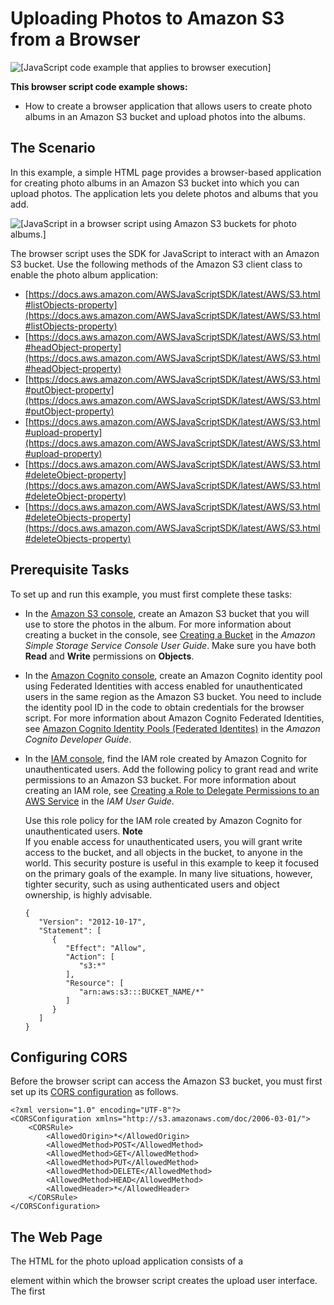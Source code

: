 # Uploading Photos to Amazon S3 from a Browser<a name="s3-example-photo-album"></a>

![\[JavaScript code example that applies to browser execution\]](http://docs.aws.amazon.com/sdk-for-javascript/v2/developer-guide/images/browsericon.png)

**This browser script code example shows:**
+ How to create a browser application that allows users to create photo albums in an Amazon S3 bucket and upload photos into the albums\.

## The Scenario<a name="s3-example-photo-album-scenario"></a>

In this example, a simple HTML page provides a browser\-based application for creating photo albums in an Amazon S3 bucket into which you can upload photos\. The application lets you delete photos and albums that you add\.

![\[JavaScript in a browser script using Amazon S3 buckets for photo albums.\]](http://docs.aws.amazon.com/sdk-for-javascript/v2/developer-guide/images/s3-photo-album-example.png)

The browser script uses the SDK for JavaScript to interact with an Amazon S3 bucket\. Use the following methods of the Amazon S3 client class to enable the photo album application: 
+ [https://docs.aws.amazon.com/AWSJavaScriptSDK/latest/AWS/S3.html#listObjects-property](https://docs.aws.amazon.com/AWSJavaScriptSDK/latest/AWS/S3.html#listObjects-property)
+ [https://docs.aws.amazon.com/AWSJavaScriptSDK/latest/AWS/S3.html#headObject-property](https://docs.aws.amazon.com/AWSJavaScriptSDK/latest/AWS/S3.html#headObject-property)
+ [https://docs.aws.amazon.com/AWSJavaScriptSDK/latest/AWS/S3.html#putObject-property](https://docs.aws.amazon.com/AWSJavaScriptSDK/latest/AWS/S3.html#putObject-property)
+ [https://docs.aws.amazon.com/AWSJavaScriptSDK/latest/AWS/S3.html#upload-property](https://docs.aws.amazon.com/AWSJavaScriptSDK/latest/AWS/S3.html#upload-property)
+ [https://docs.aws.amazon.com/AWSJavaScriptSDK/latest/AWS/S3.html#deleteObject-property](https://docs.aws.amazon.com/AWSJavaScriptSDK/latest/AWS/S3.html#deleteObject-property)
+ [https://docs.aws.amazon.com/AWSJavaScriptSDK/latest/AWS/S3.html#deleteObjects-property](https://docs.aws.amazon.com/AWSJavaScriptSDK/latest/AWS/S3.html#deleteObjects-property)

## Prerequisite Tasks<a name="s3-example-photo-album-scenario-prerequisites"></a>

To set up and run this example, you must first complete these tasks:
+ In the [Amazon S3 console](https://console.aws.amazon.com/s3/), create an Amazon S3 bucket that you will use to store the photos in the album\. For more information about creating a bucket in the console, see [Creating a Bucket](https://docs.aws.amazon.com/AmazonS3/latest/user-guide/create-bucket.html) in the *Amazon Simple Storage Service Console User Guide*\. Make sure you have both **Read** and **Write** permissions on **Objects**\.
+ In the [Amazon Cognito console](https://console.aws.amazon.com/cognito/), create an Amazon Cognito identity pool using Federated Identities with access enabled for unauthenticated users in the same region as the Amazon S3 bucket\. You need to include the identity pool ID in the code to obtain credentials for the browser script\. For more information about Amazon Cognito Federated Identities, see [Amazon Cognito Identity Pools \(Federated Identites\)](https://docs.aws.amazon.com/cognito/latest/developerguide/cognito-identity.html) in the *Amazon Cognito Developer Guide*\.
+ In the [IAM console](https://console.aws.amazon.com/iam/), find the IAM role created by Amazon Cognito for unauthenticated users\. Add the following policy to grant read and write permissions to an Amazon S3 bucket\. For more information about creating an IAM role, see [Creating a Role to Delegate Permissions to an AWS Service](https://docs.aws.amazon.com/IAM/latest/UserGuide/id_roles_create_for-service.html) in the *IAM User Guide*\.

  Use this role policy for the IAM role created by Amazon Cognito for unauthenticated users\.
**Note**  
If you enable access for unauthenticated users, you will grant write access to the bucket, and all objects in the bucket, to anyone in the world\. This security posture is useful in this example to keep it focused on the primary goals of the example\. In many live situations, however, tighter security, such as using authenticated users and object ownership, is highly advisable\.

  ```
  {
     "Version": "2012-10-17",
     "Statement": [
        {
           "Effect": "Allow",
           "Action": [
              "s3:*"
           ],
           "Resource": [
              "arn:aws:s3:::BUCKET_NAME/*"
           ]
        }
     ]
  }
  ```

## Configuring CORS<a name="s3-example-photo-album-cors-configuration"></a>

Before the browser script can access the Amazon S3 bucket, you must first set up its [CORS configuration](cors.md#configuring-cors-s3-bucket) as follows\.

```
<?xml version="1.0" encoding="UTF-8"?>
<CORSConfiguration xmlns="http://s3.amazonaws.com/doc/2006-03-01/">
    <CORSRule>
        <AllowedOrigin>*</AllowedOrigin>
        <AllowedMethod>POST</AllowedMethod>
        <AllowedMethod>GET</AllowedMethod>
        <AllowedMethod>PUT</AllowedMethod>
        <AllowedMethod>DELETE</AllowedMethod>
        <AllowedMethod>HEAD</AllowedMethod>
        <AllowedHeader>*</AllowedHeader>
    </CORSRule>
</CORSConfiguration>
```

## The Web Page<a name="s3-example-photo-album-html"></a>

The HTML for the photo upload application consists of a <div> element within which the browser script creates the upload user interface\. The first <script> element adds the SDK to the browser script\. The second <script> element adds the external JavaScript file that holds the browser script code\.

```
<!DOCTYPE html>
<html>
  <head>
    <script src="https://sdk.amazonaws.com/js/aws-sdk-2.283.1.min.js"></script>
    <script src="./app.js"></script>
    <script>
       function getHtml(template) {
          return template.join('\n');
       }
       listAlbums();
    </script>
  </head>
  <body>
    <h1>My Photo Albums App</h1>
    <div id="app"></div>
  </body>
</html>
```

## Configuring the SDK<a name="s3-example-photo-album-configure-sdk"></a>

Obtain the credentials needed to configure the SDK by calling the `CognitoIdentityCredentials` method, providing the Amazon Cognito identity pool ID\. Next, create an `AWS.S3` service object\.

```
var albumBucketName = 'BUCKET_NAME';
var bucketRegion = 'REGION';
var IdentityPoolId = 'IDENTITY_POOL_ID';

AWS.config.update({
  region: bucketRegion,
  credentials: new AWS.CognitoIdentityCredentials({
    IdentityPoolId: IdentityPoolId
  })
});

var s3 = new AWS.S3({
  apiVersion: '2006-03-01',
  params: {Bucket: albumBucketName}
});
```

Nearly all of the rest of the code in this example is organized into a series of functions that gather and present information about the albums in the bucket, upload and display photos uploaded into albums, and delete photos and albums\. Those functions are:
+ `listAlbums`
+ `createAlbum`
+ `viewAlbum`
+ `addPhoto`
+ `deleteAlbum`
+ `deletePhoto`

## Listing Albums in the Bucket<a name="s3-example-photo-album-list-albums"></a>

The application creates albums in the Amazon S3 bucket as objects whose keys begin with a forward slash character, indicating the object functions as a folder\. To list all the existing albums in the bucket, the application's `listAlbums` function calls the `listObjects` method of the `AWS.S3` service object while using `commonPrefix` so the call returns only objects used as albums\.

The rest of the function takes the list of albums from the Amazon S3 bucket and generates the HTML needed to display the album list in the web page\. It also enables deleting and opening individual albums\.

```
function listAlbums() {
  s3.listObjects({Delimiter: '/'}, function(err, data) {
    if (err) {
      return alert('There was an error listing your albums: ' + err.message);
    } else {
      var albums = data.CommonPrefixes.map(function(commonPrefix) {
        var prefix = commonPrefix.Prefix;
        var albumName = decodeURIComponent(prefix.replace('/', ''));
        return getHtml([
          '<li>',
            '<span onclick="deleteAlbum(\'' + albumName + '\')">X</span>',
            '<span onclick="viewAlbum(\'' + albumName + '\')">',
              albumName,
            '</span>',
          '</li>'
        ]);
      });
      var message = albums.length ?
        getHtml([
          '<p>Click on an album name to view it.</p>',
          '<p>Click on the X to delete the album.</p>'
        ]) :
        '<p>You do not have any albums. Please Create album.';
      var htmlTemplate = [
        '<h2>Albums</h2>',
        message,
        '<ul>',
          getHtml(albums),
        '</ul>',
        '<button onclick="createAlbum(prompt(\'Enter Album Name:\'))">',
          'Create New Album',
        '</button>'
      ]
      document.getElementById('app').innerHTML = getHtml(htmlTemplate);
    }
  });
}
```

## Creating an Album in the Bucket<a name="s3-example-photo-album-create-album"></a>

To create an album in the Amazon S3 bucket, the application's `createAlbum` function first validates the name given for the new album to ensure it contains suitable characters\. The function then forms an Amazon S3 object key, passing it to the `headObject` method of the Amazon S3 service object\. This method returns the metadata for the specified key, so if it returns data, then an object with that key already exists\.

If the album doesn't already exist, the function calls the `putObject` method of the `AWS.S3` service object to create the album\. It then calls the `viewAlbum` function to display the new empty album\.

```
function createAlbum(albumName) {
  albumName = albumName.trim();
  if (!albumName) {
    return alert('Album names must contain at least one non-space character.');
  }
  if (albumName.indexOf('/') !== -1) {
    return alert('Album names cannot contain slashes.');
  }
  var albumKey = encodeURIComponent(albumName) + '/';
  s3.headObject({Key: albumKey}, function(err, data) {
    if (!err) {
      return alert('Album already exists.');
    }
    if (err.code !== 'NotFound') {
      return alert('There was an error creating your album: ' + err.message);
    }
    s3.putObject({Key: albumKey}, function(err, data) {
      if (err) {
        return alert('There was an error creating your album: ' + err.message);
      }
      alert('Successfully created album.');
      viewAlbum(albumName);
    });
  });
}
```

## Viewing an Album<a name="s3-example-photo-album-viewing-album"></a>

To display the contents of an album in the Amazon S3 bucket, the application's `viewAlbum` function takes an album name and creates the Amazon S3 key for that album\. The function then calls the `listObjects` method of the `AWS.S3` service object to obtain a list of all the objects \(photos\) in the album\.

The rest of the function takes the list of objects \(photos\) from the album and generates the HTML needed to display the photos in the web page\. It also enables deleting individual photos and navigating back to the album list\.

```
function viewAlbum(albumName) {
  var albumPhotosKey = encodeURIComponent(albumName) + '//';
  s3.listObjects({Prefix: albumPhotosKey}, function(err, data) {
    if (err) {
      return alert('There was an error viewing your album: ' + err.message);
    }
    // 'this' references the AWS.Response instance that represents the response
    var href = this.request.httpRequest.endpoint.href;
    var bucketUrl = href + albumBucketName + '/';

    var photos = data.Contents.map(function(photo) {
      var photoKey = photo.Key;
      var photoUrl = bucketUrl + encodeURIComponent(photoKey);
      return getHtml([
        '<span>',
          '<div>',
            '<img style="width:128px;height:128px;" src="' + photoUrl + '"/>',
          '</div>',
          '<div>',
            '<span onclick="deletePhoto(\'' + albumName + "','" + photoKey + '\')">',
              'X',
            '</span>',
            '<span>',
              photoKey.replace(albumPhotosKey, ''),
            '</span>',
          '</div>',
        '</span>',
      ]);
    });
    var message = photos.length ?
      '<p>Click on the X to delete the photo</p>' :
      '<p>You do not have any photos in this album. Please add photos.</p>';
    var htmlTemplate = [
      '<h2>',
        'Album: ' + albumName,
      '</h2>',
      message,
      '<div>',
        getHtml(photos),
      '</div>',
      '<input id="photoupload" type="file" accept="image/*">',
      '<button id="addphoto" onclick="addPhoto(\'' + albumName +'\')">',
        'Add Photo',
      '</button>',
      '<button onclick="listAlbums()">',
        'Back To Albums',
      '</button>',
    ]
    document.getElementById('app').innerHTML = getHtml(htmlTemplate);
  });
}
```

## Adding Photos to an Album<a name="s3-example-photo-album-adding-photos"></a>

To upload a photo to an album in the Amazon S3 bucket, the application's `addPhoto` function uses a file picker element in the web page to identify a file to upload\. It then forms a key for the photo to upload from the current album name and the file name\.

The function calls the `upload` method of the Amazon S3 service object to upload the photo\. The `ACL` parameter is set to `public-read` so the application can fetch the photos in an album for display by their URL in the bucket\. After uploading the photo, the function redisplays the album so the uploaded photo appears\.

```
function addPhoto(albumName) {
  var files = document.getElementById('photoupload').files;
  if (!files.length) {
    return alert('Please choose a file to upload first.');
  }
  var file = files[0];
  var fileName = file.name;
  var albumPhotosKey = encodeURIComponent(albumName) + '//';

  var photoKey = albumPhotosKey + fileName;
  s3.upload({
    Key: photoKey,
    Body: file,
    ACL: 'public-read'
  }, function(err, data) {
    if (err) {
      return alert('There was an error uploading your photo: ', err.message);
    }
    alert('Successfully uploaded photo.');
    viewAlbum(albumName);
  });
}
```

## Deleting a Photo<a name="s3-example-photo-album-delete-photo"></a>

To delete a photo from an album in the Amazon S3 bucket, the application's `deletePhoto` function calls the `deleteObject` method of the Amazon S3 service object\. This deletes the photo specified by the `photoKey` value passed to the function\.

```
function deletePhoto(albumName, photoKey) {
  s3.deleteObject({Key: photoKey}, function(err, data) {
    if (err) {
      return alert('There was an error deleting your photo: ', err.message);
    }
    alert('Successfully deleted photo.');
    viewAlbum(albumName);
  });
}
```

## Deleting an Album<a name="s3-example-photo-album-delete-album"></a>

To delete an album in the Amazon S3 bucket, the application's `deleteAlbum` function calls the `deleteObjects` method of the Amazon S3 service object\.

```
function deleteAlbum(albumName) {
  var albumKey = encodeURIComponent(albumName) + '/';
  s3.listObjects({Prefix: albumKey}, function(err, data) {
    if (err) {
      return alert('There was an error deleting your album: ', err.message);
    }
    var objects = data.Contents.map(function(object) {
      return {Key: object.Key};
    });
    s3.deleteObjects({
      Delete: {Objects: objects, Quiet: true}
    }, function(err, data) {
      if (err) {
        return alert('There was an error deleting your album: ', err.message);
      }
      alert('Successfully deleted album.');
      listAlbums();
    });
  });
}
```